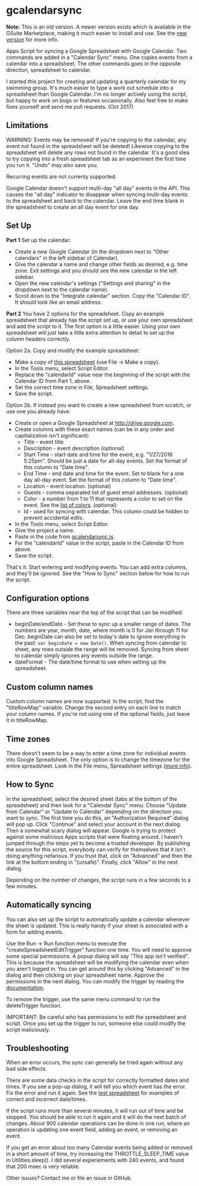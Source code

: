# gcalendarsync

**Note:** This is an old version. A newer version exists which is available in the GSuite
Marketplace, making it much easier to install and use. See the [new version](..) for more info.

Apps Script for syncing a Google Spreadsheet with Google Calendar. Two commands are added in a
"Calendar Sync" menu. One copies events from a calendar into a spreadsheet. The other commands
goes in the opposite direction, spreadsheet to calendar.

I started this project for creating and updating a quarterly calendar for my swimming group.
It's much easier to type a work out schedule into a spreadsheet than Google Calendar. I'm no
longer actively using the script, but happy to work on bugs or features occasionally. Also
feel free to make fixes yourself and send me pull requests. (Oct 2017)

## Limitations

WARNING: Events may be removed! If you're copying to the calendar, any event not found in the
spreadsheet will be deleted! Likewise copying to the spreadsheet will delete any rows not found
in the calendar. It's a good idea to try copying into a fresh spreadsheet tab as an experiment
the first time you run it. "Undo" may also save you.

Recurring events are not currenty supported.

Google Calendar doesn't support multi-day "all day" events in the API. This causes the "all day"
indicator to disappear when syncing multi-day events to the spreadsheet and back to the calendar.
Leave the end time blank in the spreadsheet to create an all day event for one day.

## Set Up

**Part 1** Set up the calendar:
* Create a new Google Calendar (in the dropdown next to "Other calendars" in the left sidebar
  of Calendar).
* Give the calendar a name and change other fields as desired, e.g. time zone. Exit settings
  and you should see the new calendar in the left sidebar.
* Open the new calendar's settings ("Settings and sharing" in the dropdown next to the calendar name).
* Scroll down to the "Integrate calendar" section. Copy the "Calendar ID". It should look like an
  email address.

**Part 2** You have 2 options for the spreadsheet. Copy an example spreadsheet that already has the
script set up, or use your own spreadsheet and add the script to it. The first option is a little
easier. Using your own spreadsheet will just take a little extra attention to detail to set up the
column headers correctly.

Option 2a. Copy and modify the example spreadsheet:
* Make a copy of
  [this spreadsheet](https://docs.google.com/spreadsheets/d/1b0BBnmoDT4uDbN0pYsH--mpasFR45QlgNMTwUH-7MqU)
  (use File -> Make a copy).
* In the Tools menu, select Script Editor.
* Replace the "calendarId" value near the beginning of the script with the Calendar ID from Part 1,
  above.
* Set the correct time zone in File, Spreadsheet settings.
* Save the script.

Option 2b. If instead you want to create a new spreadsheet from scratch, or use one you already have:
* Create or open a Google Spreadsheet at http://drive.google.com.
* Create columns with these exact names (can be in any order and capitalization isn't significant):
  * Title - event title
  * Description - event description (optional)
  * Start Time - start date and time for the event, e.g. "1/27/2016 5:25pm". Should be just a date
    for all-day events. Set the format of this column to "Date time".
  * End Time - end date and time for the event. Set to blank for a one day all-day event.  Set the
    format of this column to "Date time".
  * Location - event location. (optional)
  * Guests - comma separated list of guest email addresses. (optional)
  * Color - a number from 1 to 11 that represents a color to set on the event. See the
    [list of colors](https://developers.google.com/apps-script/reference/calendar/event-color).
    (optional)
  * Id - used for syncing with calendar. This column could be hidden to prevent accidental edits.
* In the Tools menu, select Script Editor.
* Give the project a name.
* Paste in the code from
  [gcalendarsync.js](https://raw.githubusercontent.com/Davepar/gcalendarsync/master/gcalendarsync.js).
* For the "calendarId" value in the script, paste in the Calendar ID from above.
* Save the script.

That's it. Start entering and modifying events. You can add extra columns, and they'll be ignored.
See the "How to Sync" section below for how to run the script.

## Configuration options

There are three variables near the top of the script that can be modified:
* beginDate/endDate - Set these to sync up a smaller range of dates. The numbers are year, month,
  date, where month is 0 for Jan through 11 for Dec. beginDate can also be set to today's date to
  ignore everything in the past: `var beginDate = new Date()`. When syncing from calendar to sheet,
  any rows outside the range will be removed. Syncing from sheet to calendar simply ignores any
  events outside the range.
* dateFormat - The date/time format to use when setting up the spreadsheet.

## Custom column names

Custom column names are now supported. In the script, find the "titleRowMap" variable. Change the
second entry on each line to match your column names. If you're not using one of the
optional fields, just leave it in titleRowMap.

## Time zones

There doesn't seem to be a way to enter a time zone for individual events into Google Spreadsheet.
The only option is to change the timezone for the entire spreadsheet. Look in the File menu,
Spreadsheet settings ([more info](https://support.google.com/docs/answer/58515?hl=en)).

## How to Sync

In the spreadsheet, select the desired sheet (tabs at the bottom of the spreadsheet) and then look
for a "Calendar Sync" menu. Choose "Update from Calendar" or "Update to Calendar" depending on the
direction you want to sync. The first time you do this, an "Authorization Required" dialog will pop
up. Click "Continue" and select your account in the next dialog. Then a somewhat scary dialog
will appear. Google is trying to protect against some malicious Apps scripts that were floating
around. I haven't jumped through the steps yet to become a trusted developer. By publishing the
source for this script, everybody can verify for themselves that it isn't doing anything nefarious.
If you trust that, click on "Advanced" and then the link at the bottom ending in "(unsafe)". Finally,
click "Allow" in the next dialog.

Depending on the number of changes, the script runs in a few seconds to a few minutes.

## Automatically syncing

You can also set up the script to automatically update a calendar whenever the sheet is
updated. This is really handy if your sheet is associated with a form for adding events.

Use the Run -> Run function menu to execute the "createSpreadsheetEditTrigger" function
one time. You will need to approve some special permissions. A popup dialog will say
"This app isn't verified". This is because the spreadsheet will be modifying the calendar
even when you aren't logged in. You can get around this by clicking "Advanced" in the
dialog and then clicking on your spreadsheet name. Approve the permissions in the next
dialog. You can modify the trigger by reading the
[documentation](https://developers.google.com/apps-script/guides/triggers/events).

To remove the trigger, use the same menu command to run the deleteTrigger function.

IMPORTANT: Be careful who has permissions to edit the spreadsheet and script. Once you
set up the trigger to run, someone else could modify the script maliciously.

## Troubleshooting

When an error occurs, the sync can generally be tried again without any bad side effects.

There are some data checks in the script for correctly formatted dates and times. If you see a
pop-up dialog, it will tell you which event has the error. Fix the error and run it again. See the
[test spreadsheet](https://docs.google.com/spreadsheets/d/1b0BBnmoDT4uDbN0pYsH--mpasFR45QlgNMTwUH-7MqU)
for examples of correct and incorrect date/times.

If the script runs more than several minutes, it will run out of time and be stopped. You should be
able to run it again and it will do the next batch of changes. About 900 calendar operations can be
done in one run, where an operation is updating one event field, adding an event, or removing an
event.

If you get an error about too many Calendar events being added or removed in a short amount of time,
try increasing the THROTTLE_SLEEP_TIME value in Utilities.sleep(). I did several experiements with
240 events, and found that 200 msec is very reliable.

Other issues? Contact me or file an issue in GitHub.
